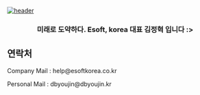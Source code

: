 [![header](https://capsule-render.vercel.app/api?type=soft&color=auto&height=150&section=header&text=DByoujin&fontSize=70&animation=twinkling)](https://www.github.com/DByoujin)

<h3 align="center">미래로 도약하다. Esoft, korea 대표 김정혁 입니다 :></h3>

## 연락처
<p>Company Mail : help@esoftkorea.co.kr</p>
<p>Personal Mail : dbyoujin@dbyoujin.kr</p>
